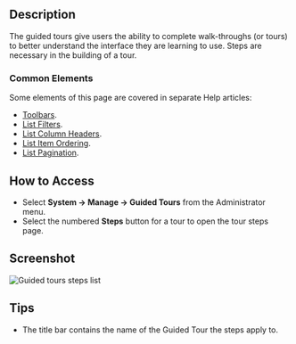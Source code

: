 <!-- Filename: Help4.x:Guided_Tours:_Steps / Display title: Guided Tours: Steps -->

## Description

The guided tours give users the ability to complete walk-throughs (or tours)
to better understand the interface they are learning to use. Steps are
necessary in the building of a tour.

### Common Elements

Some elements of this page are covered in separate Help articles:

* [Toolbars](jdocmanual?article=help/common-elements/toolbars).
* [List Filters](jdocmanual?article=help/common-elements/list-filters).
* [List Column Headers](jdocmanual?article=help/common-elements/list-column-headers).
* [List Item Ordering](jdocmanual?article=help/common-elements/list-ordering).
* [List Pagination](jdocmanual?article=help/common-elements/list-pagination).

## How to Access

- Select **System -> Manage -> Guided Tours** from the Administrator menu.
- Select the numbered **Steps** button for a tour to open the tour steps page.

## Screenshot

![Guided tours steps list](../../../en/images/guided-tours/guided-tours-steps-list.png)

## Tips

- The title bar contains the name of the Guided Tour the steps apply to.
